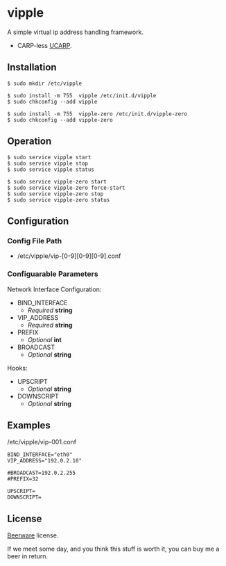 vipple
======

A simple virtual ip address handling framework.

+ CARP-less [UCARP](https://github.com/jedisct1/UCarp).

Installation
------------

```
$ sudo mkdir /etc/vipple
```

```
$ sudo install -m 755  vipple /etc/init.d/vipple
$ sudo chkconfig --add vipple
```

```
$ sudo install -m 755  vipple-zero /etc/init.d/vipple-zero
$ sudo chkconfig --add vipple-zero
```

Operation
---------

```
$ sudo service vipple start
$ sudo service vipple stop
$ sudo service vipple status
```

```
$ sudo service vipple-zero start
$ sudo service vipple-zero force-start
$ sudo service vipple-zero stop
$ sudo service vipple-zero status
```

Configuration
-------------

### Config File Path

+ /etc/vipple/vip-[0-9][0-9][0-9].conf

### Configuarable Parameters

Network Interface Configuration:

+ BIND_INTERFACE
  + *Required* **string**
+ VIP_ADDRESS
  + *Required* **string**
+ PREFIX
  + *Optional* **int**
+ BROADCAST
  + *Optional* **string**

Hooks:

+ UPSCRIPT
  + *Optional* **string**
+ DOWNSCRIPT
  + *Optional* **string**

Examples
--------

/etc/vipple/vip-001.conf

```
BIND_INTERFACE="eth0"
VIP_ADDRESS="192.0.2.10"

#BROADCAST=192.0.2.255
#PREFIX=32

UPSCRIPT=
DOWNSCRIPT=
```

License
-------

[Beerware](http://en.wikipedia.org/wiki/Beerware) license.

If we meet some day, and you think this stuff is worth it, you can buy me a beer in return.
